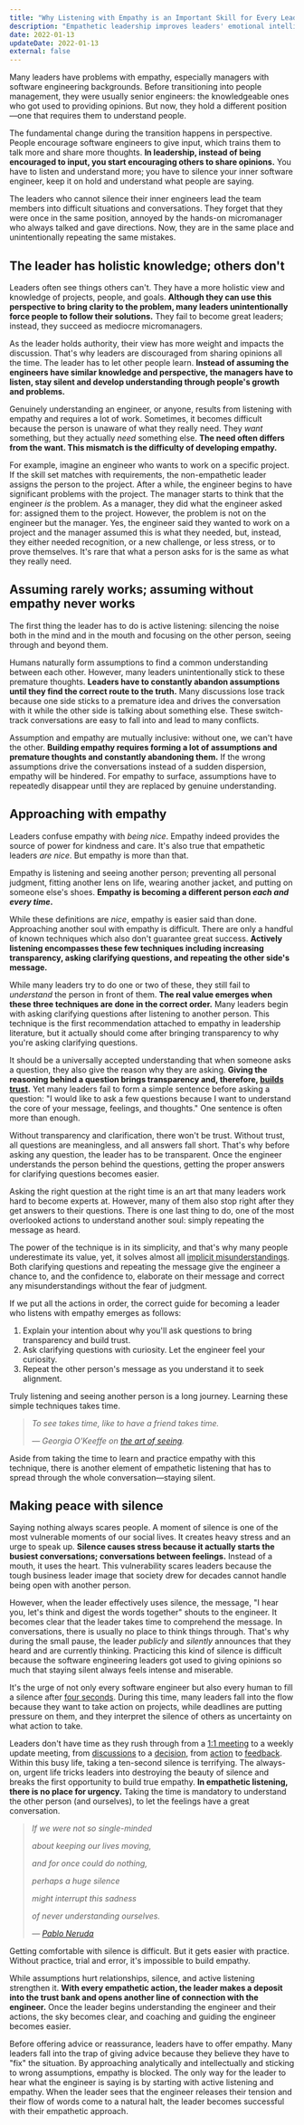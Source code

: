 ```yaml
---
title: "Why Listening with Empathy is an Important Skill for Every Leader?"
description: "Empathetic leadership improves leaders' emotional intelligence, which is a fundamental skill for leadership development and better mental health."
date: 2022-01-13
updateDate: 2022-01-13
external: false
---
```


Many leaders have problems with empathy, especially managers with software engineering backgrounds. Before transitioning into people management, they were usually senior engineers: the knowledgeable ones who got used to providing opinions. But now, they hold a different position—one that requires them to understand people.

The fundamental change during the transition happens in perspective. People encourage software engineers to give input, which trains them to talk more and share more thoughts. **In leadership, instead of being encouraged to input, you start encouraging others to share opinions.** You have to listen and understand more; you have to silence your inner software engineer, keep it on hold and understand what people are saying.

The leaders who cannot silence their inner engineers lead the team members into difficult situations and conversations. They forget that they were once in the same position, annoyed by the hands-on micromanager who always talked and gave directions. Now, they are in the same place and unintentionally repeating the same mistakes.

## The leader has holistic knowledge; others don't

Leaders often see things others can't. They have a more holistic view and knowledge of projects, people, and goals. **Although they can use this perspective to bring clarity to the problem, many leaders unintentionally force people to follow their solutions.** They fail to become great leaders; instead, they succeed as mediocre micromanagers.

As the leader holds authority, their view has more weight and impacts the discussion. That's why leaders are discouraged from sharing opinions all the time. The leader has to let other people learn. **Instead of assuming the engineers have similar knowledge and perspective, the managers have to listen, stay silent and develop understanding through people's growth and problems.**

Genuinely understanding an engineer, or anyone, results from listening with empathy and requires a lot of work. Sometimes, it becomes difficult because the person is unaware of what they really need. They _want_ something, but they actually _need_ something else. **The need often differs from the want. This mismatch is the difficulty of developing empathy.**

For example, imagine an engineer who wants to work on a specific project. If the skill set matches with requirements, the non-empathetic leader assigns the person to the project. After a while, the engineer begins to have significant problems with the project. The manager starts to think that the engineer _is_ the problem. As a manager, they did what the engineer asked for: assigned them to the project. However, the problem is not on the engineer but the manager. Yes, the engineer said they wanted to work on a project and the manager assumed this is what they needed, but, instead, they either needed recognition, or a new challenge, or less stress, or to prove themselves. It's rare that what a person asks for is the same as what they really need.

## Assuming rarely works; assuming without empathy never works

The first thing the leader has to do is active listening: silencing the noise both in the mind and in the mouth and focusing on the other person, seeing through and beyond them.

Humans naturally form assumptions to find a common understanding between each other. However, many leaders unintentionally stick to these premature thoughts. **Leaders have to constantly abandon assumptions until they find the correct route to the truth.** Many discussions lose track because one side sticks to a premature idea and drives the conversation with it while the other side is talking about something else. These switch-track conversations are easy to fall into and lead to many conflicts.

Assumption and empathy are mutually inclusive: without one, we can't have the other. **Building empathy requires forming a lot of assumptions and premature thoughts and constantly abandoning them.** If the wrong assumptions drive the conversations instead of a sudden dispersion, empathy will be hindered. For empathy to surface, assumptions have to repeatedly disappear until they are replaced by genuine understanding.

## Approaching with empathy

Leaders confuse empathy with _being nice_. Empathy indeed provides the source of power for kindness and care. It's also true that empathetic leaders _are nice_. But empathy is more than that.

Empathy is listening and seeing another person; preventing all personal judgment, fitting another lens on life, wearing another jacket, and putting on someone else's shoes. **Empathy is becoming a different person _each and every time_.**

While these definitions are _nice_, empathy is easier said than done. Approaching another soul with empathy is difficult. There are only a handful of known techniques which also don't guarantee great success. **Actively listening encompasses these few techniques including increasing transparency, asking clarifying questions, and repeating the other side's message.**

While many leaders try to do one or two of these, they still fail to _understand_ the person in front of them. **The real value emerges when these three techniques are done in the correct order.** Many leaders begin with asking clarifying questions after listening to another person. This technique is the first recommendation attached to empathy in leadership literature, but it actually should come after bringing transparency to why you're asking clarifying questions.

It should be a universally accepted understanding that when someone asks a question, they also give the reason why they are asking. **Giving the reasoning behind a question brings transparency and, therefore, [builds trust](/how-to-build-trust-in-a-team-as-a-new-manager/).** Yet many leaders fail to form a simple sentence before asking a question: "I would like to ask a few questions because I want to understand the core of your message, feelings, and thoughts." One sentence is often more than enough.

Without transparency and clarification, there won't be trust. Without trust, all questions are meaningless, and all answers fall short. That's why before asking any question, the leader has to be transparent. Once the engineer understands the person behind the questions, getting the proper answers for clarifying questions becomes easier.

Asking the right question at the right time is an art that many leaders work hard to become experts at. However, many of them also stop right after they get answers to their questions. There is one last thing to do, one of the most overlooked actions to understand another soul: simply repeating the message as heard.

The power of the technique is in its simplicity, and that's why many people underestimate its value, yet, it solves almost all [implicit misunderstandings](/explicit-disagreement-is-better-than-implicit-misunderstanding/). Both clarifying questions and repeating the message give the engineer a chance to, and the confidence to, elaborate on their message and correct any misunderstandings without the fear of judgment.

If we put all the actions in order, the correct guide for becoming a leader who listens with empathy emerges as follows:

1. Explain your intention about why you'll ask questions to bring transparency and build trust.
2. Ask clarifying questions with curiosity. Let the engineer feel your curiosity.
3. Repeat the other person's message as you understand it to seek alignment.

Truly listening and seeing another person is a long journey. Learning these simple techniques takes time.

> _To see takes time, like to have a friend takes time._
>
> _— Georgia O'Keeffe on_ [_the art of seeing_](https://www.themarginalian.org/2018/11/15/georgia-okeeffe-flower/)_._

Aside from taking the time to learn and practice empathy with this technique, there is another element of empathetic listening that has to spread through the whole conversation—staying silent.

## Making peace with silence

Saying nothing always scares people. A moment of silence is one of the most vulnerable moments of our social lives. It creates heavy stress and an urge to speak up. **Silence causes stress because it actually starts the busiest conversations; conversations between feelings.** Instead of a mouth, it uses the heart. This vulnerability scares leaders because the tough business leader image that society drew for decades cannot handle being open with another person.

However, when the leader effectively uses silence, the message, "I hear you, let's think and digest the words together" shouts to the engineer. It becomes clear that the leader takes time to comprehend the message. In conversations, there is usually no place to think things through. That's why during the small pause, the leader _publicly_ and _silently_ announces that they heard and are currently thinking. Practicing this kind of silence is difficult because the software engineering leaders got used to giving opinions so much that staying silent always feels intense and miserable.

It's the urge of not only every software engineer but also every human to fill a silence after [four seconds](https://ukrant.nl/magazine/awkward-silences/?lang=en). During this time, many leaders fall into the flow because they want to take action on projects, while deadlines are putting pressure on them, and they interpret the silence of others as uncertainty on what action to take.

Leaders don't have time as they rush through from a [1:1 meeting](/effective-1-on-1-meetings-own-your-one-on-one-meeting/) to a weekly update meeting, from [discussions](/how-to-stop-endless-discussions/) to a [decision](/the-decision-making-pendulum/), from [action](/bias-towards-action/) to [feedback](/importance-of-the-feedback/). Within this busy life, taking a ten-second silence is terrifying. The always-on, urgent life tricks leaders into destroying the beauty of silence and breaks the first opportunity to build true empathy. **In empathetic listening, there is no place for urgency.** Taking the time is mandatory to understand the other person (and ourselves), to let the feelings have a great conversation.

> _If we were not so single-minded_
>
> _about keeping our lives moving,_
>
> _and for once could do nothing,_
>
> _perhaps a huge silence_
>
> _might interrupt this sadness_
>
> _of never understanding ourselves._
>
> _—_ [_Pablo Neruda_](https://www.themarginalian.org/2015/05/28/keeping-quiet-sylvia-boorstein-reads-pablo-neruda/)

Getting comfortable with silence is difficult. But it gets easier with practice. Without practice, trial and error, it's impossible to build empathy.

While assumptions hurt relationships, silence, and active listening strengthen it. **With every empathetic action, the leader makes a deposit into the trust bank and opens another line of connection with the engineer.** Once the leader begins understanding the engineer and their actions, the sky becomes clear, and coaching and guiding the engineer becomes easier.

Before offering advice or reassurance, leaders have to offer empathy. Many leaders fall into the trap of giving advice because they believe they have to "fix" the situation. By approaching analytically and intellectually and sticking to wrong assumptions, empathy is blocked. The only way for the leader to hear what the engineer is saying is by starting with active listening and empathy. When the leader sees that the engineer releases their tension and their flow of words come to a natural halt, the leader becomes successful with their empathetic approach.

